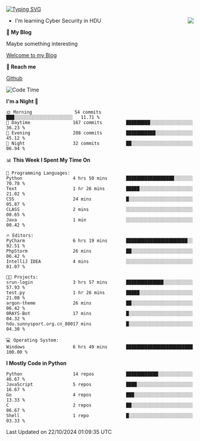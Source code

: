 [![Typing SVG](https://readme-typing-svg.herokuapp.com?font=Fira+Code&pause=1000&random=false&width=450&height=60&lines=Hello+%F0%9F%91%8B%F0%9F%8F%BB;I'm+JBNRZ)](https://git.io/typing-svg)

<a href="#">
  <img align="right" src="https://github-readme-stats.vercel.app/api?username=JBNRZ&show_icons=true&bg_color=15,f2f7fd,E0EAFC" />
</a>

- I'm learning Cyber Security in HDU

 **🌱 My Blog**

Maybe something interesting

[Welcome to my Blog](https://jbnrz.com.cn/)

 **💬 Reach me** 

[Github](https://github.com/JBNRZ)


<!--START_SECTION:waka-->
![Code Time](http://img.shields.io/badge/Code%20Time-709%20hrs%2055%20mins-blue)

**I'm a Night 🦉** 

```text
🌞 Morning                54 commits          ███░░░░░░░░░░░░░░░░░░░░░░   11.71 % 
🌆 Daytime                167 commits         █████████░░░░░░░░░░░░░░░░   36.23 % 
🌃 Evening                208 commits         ███████████░░░░░░░░░░░░░░   45.12 % 
🌙 Night                  32 commits          ██░░░░░░░░░░░░░░░░░░░░░░░   06.94 % 
```


📊 **This Week I Spent My Time On** 

```text
💬 Programming Languages: 
Python                   4 hrs 50 mins       ██████████████████░░░░░░░   70.78 % 
Text                     1 hr 26 mins        █████░░░░░░░░░░░░░░░░░░░░   21.02 % 
CSS                      24 mins             █░░░░░░░░░░░░░░░░░░░░░░░░   05.87 % 
CLASS                    2 mins              ░░░░░░░░░░░░░░░░░░░░░░░░░   00.65 % 
Java                     1 min               ░░░░░░░░░░░░░░░░░░░░░░░░░   00.42 % 

🔥 Editors: 
PyCharm                  6 hrs 19 mins       ███████████████████████░░   92.51 % 
PhpStorm                 26 mins             ██░░░░░░░░░░░░░░░░░░░░░░░   06.42 % 
IntelliJ IDEA            4 mins              ░░░░░░░░░░░░░░░░░░░░░░░░░   01.07 % 

🐱‍💻 Projects: 
srun-login               3 hrs 57 mins       ██████████████░░░░░░░░░░░   57.93 % 
test.py                  1 hr 26 mins        █████░░░░░░░░░░░░░░░░░░░░   21.08 % 
argon-theme              26 mins             ██░░░░░░░░░░░░░░░░░░░░░░░   06.42 % 
0RAYS-Bot                17 mins             █░░░░░░░░░░░░░░░░░░░░░░░░   04.32 % 
hdu.sunnysport.org.cn_80017 mins             █░░░░░░░░░░░░░░░░░░░░░░░░   04.30 % 

💻 Operating System: 
Windows                  6 hrs 49 mins       █████████████████████████   100.00 % 
```

**I Mostly Code in Python** 

```text
Python                   14 repos            ████████████░░░░░░░░░░░░░   46.67 % 
JavaScript               5 repos             ████░░░░░░░░░░░░░░░░░░░░░   16.67 % 
Go                       4 repos             ███░░░░░░░░░░░░░░░░░░░░░░   13.33 % 
C                        2 repos             ██░░░░░░░░░░░░░░░░░░░░░░░   06.67 % 
Shell                    1 repo              █░░░░░░░░░░░░░░░░░░░░░░░░   03.33 % 
```




 Last Updated on 22/10/2024 01:09:35 UTC
<!--END_SECTION:waka-->

